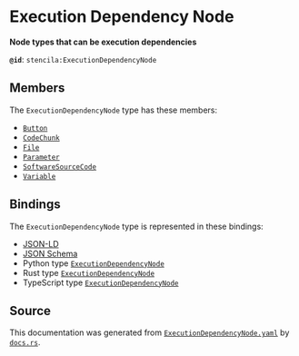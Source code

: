 # Execution Dependency Node

**Node types that can be execution dependencies**

**`@id`**: `stencila:ExecutionDependencyNode`

## Members

The `ExecutionDependencyNode` type has these members:

- [`Button`](https://github.com/stencila/stencila/blob/main/docs/reference/schema/flow/button.md)
- [`CodeChunk`](https://github.com/stencila/stencila/blob/main/docs/reference/schema/code/code-chunk.md)
- [`File`](https://github.com/stencila/stencila/blob/main/docs/reference/schema/works/file.md)
- [`Parameter`](https://github.com/stencila/stencila/blob/main/docs/reference/schema/flow/parameter.md)
- [`SoftwareSourceCode`](https://github.com/stencila/stencila/blob/main/docs/reference/schema/works/software-source-code.md)
- [`Variable`](https://github.com/stencila/stencila/blob/main/docs/reference/schema/flow/variable.md)

## Bindings

The `ExecutionDependencyNode` type is represented in these bindings:

- [JSON-LD](https://stencila.dev/ExecutionDependencyNode.jsonld)
- [JSON Schema](https://stencila.dev/ExecutionDependencyNode.schema.json)
- Python type [`ExecutionDependencyNode`](https://github.com/stencila/stencila/blob/main/python/stencila/types/execution_dependency_node.py)
- Rust type [`ExecutionDependencyNode`](https://github.com/stencila/stencila/blob/main/rust/schema/src/types/execution_dependency_node.rs)
- TypeScript type [`ExecutionDependencyNode`](https://github.com/stencila/stencila/blob/main/typescript/src/types/ExecutionDependencyNode.ts)

## Source

This documentation was generated from [`ExecutionDependencyNode.yaml`](https://github.com/stencila/stencila/blob/main/schema/ExecutionDependencyNode.yaml) by [`docs.rs`](https://github.com/stencila/stencila/blob/main/rust/schema-gen/src/docs.rs).
